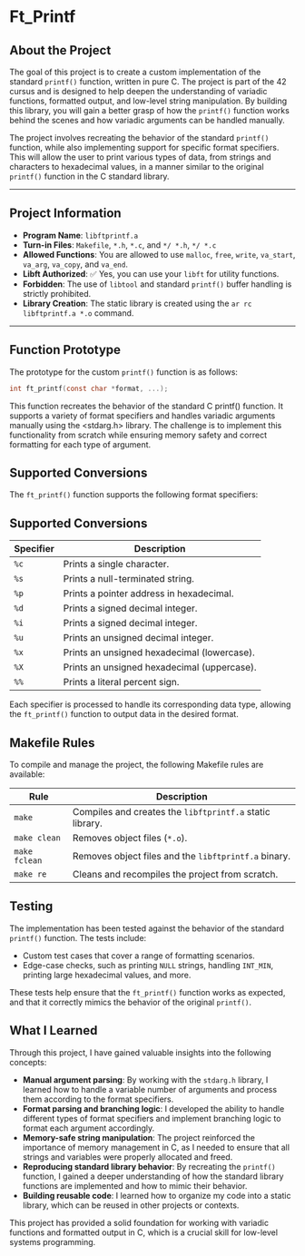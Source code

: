 # Ft_Printf

## About the Project

The goal of this project is to create a custom implementation of the standard `printf()` function, written in pure C. The project is part of the 42 cursus and is designed to help deepen the understanding of variadic functions, formatted output, and low-level string manipulation. By building this library, you will gain a better grasp of how the `printf()` function works behind the scenes and how variadic arguments can be handled manually.

The project involves recreating the behavior of the standard `printf()` function, while also implementing support for specific format specifiers. This will allow the user to print various types of data, from strings and characters to hexadecimal values, in a manner similar to the original `printf()` function in the C standard library.

---

## Project Information

- **Program Name**: `libftprintf.a`
- **Turn-in Files**: `Makefile`, `*.h`, `*.c`, and `*/ *.h`, `*/ *.c`
- **Allowed Functions**: You are allowed to use `malloc`, `free`, `write`, `va_start`, `va_arg`, `va_copy`, and `va_end`.
- **Libft Authorized**: ✅ Yes, you can use your `libft` for utility functions.
- **Forbidden**: The use of `libtool` and standard `printf()` buffer handling is strictly prohibited.
- **Library Creation**: The static library is created using the `ar rc libftprintf.a *.o` command.

---

## Function Prototype
The prototype for the custom `printf()` function is as follows:

```c
int ft_printf(const char *format, ...);
```
This function recreates the behavior of the standard C printf() function. It supports a variety of format specifiers and handles variadic arguments manually using the <stdarg.h> library. The challenge is to implement this functionality from scratch while ensuring memory safety and correct formatting for each type of argument.

## Supported Conversions
The `ft_printf()` function supports the following format specifiers:

## Supported Conversions

| Specifier | Description                              |
|-----------|------------------------------------------|
| `%c`      | Prints a single character.               |
| `%s`      | Prints a null-terminated string.         |
| `%p`      | Prints a pointer address in hexadecimal.|
| `%d`      | Prints a signed decimal integer.        |
| `%i`      | Prints a signed decimal integer.        |
| `%u`      | Prints an unsigned decimal integer.     |
| `%x`      | Prints an unsigned hexadecimal (lowercase). |
| `%X`      | Prints an unsigned hexadecimal (uppercase). |
| `%%`      | Prints a literal percent sign.          |

Each specifier is processed to handle its corresponding data type, allowing the `ft_printf()` function to output data in the desired format.

## Makefile Rules

To compile and manage the project, the following Makefile rules are available:

| Rule        | Description                                                 |
|-------------|-------------------------------------------------------------|
| `make`      | Compiles and creates the `libftprintf.a` static library.    |
| `make clean`| Removes object files (`*.o`).                               |
| `make fclean`| Removes object files and the `libftprintf.a` binary.       |
| `make re`   | Cleans and recompiles the project from scratch.             |

## Testing
The implementation has been tested against the behavior of the standard `printf()` function. The tests include:

- Custom test cases that cover a range of formatting scenarios.
- Edge-case checks, such as printing `NULL` strings, handling `INT_MIN`, printing large hexadecimal values, and more.

These tests help ensure that the `ft_printf()` function works as expected, and that it correctly mimics the behavior of the original `printf()`.

## What I Learned
Through this project, I have gained valuable insights into the following concepts:
- **Manual argument parsing**: By working with the `stdarg.h` library, I learned how to handle a variable number of arguments and process them according to the format specifiers.
- **Format parsing and branching logic**: I developed the ability to handle different types of format specifiers and implement branching logic to format each argument accordingly.
- **Memory-safe string manipulation**: The project reinforced the importance of memory management in C, as I needed to ensure that all strings and variables were properly allocated and freed.
- **Reproducing standard library behavior**: By recreating the `printf()` function, I gained a deeper understanding of how the standard library functions are implemented and how to mimic their behavior.
- **Building reusable code**: I learned how to organize my code into a static library, which can be reused in other projects or contexts.

This project has provided a solid foundation for working with variadic functions and formatted output in C, which is a crucial skill for low-level systems programming.
